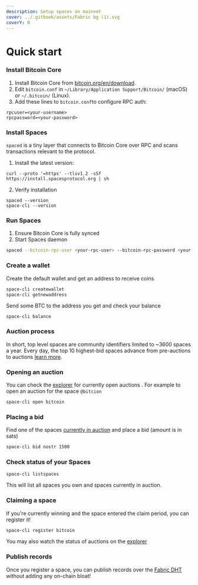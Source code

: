 ```yaml
---
description: Setup spaces on mainnet
cover: ../.gitbook/assets/Fabric bg (1).svg
coverY: 0
---
```


# Quick start

### Install Bitcoin Core

1. Install Bitcoin Core from [bitcoin.org/en/download](https://bitcoin.org/en/download).
2. Edit `bitcoin.conf` in `~/Library/Application Support/Bitcoin/` (macOS) or `~/.bitcoin/` (Linux).
3. Add these lines to `bitcoin.conf`to configure RPC auth:

```
rpcuser=<your-username>
rpcpassword=<your-password>
```

### Install Spaces

`spaced` is a tiny layer that connects to Bitcoin Core over RPC and scans transactions relevant to the protocol.&#x20;

1. Install the latest version:

```shell
curl --proto '=https' --tlsv1.2 -sSf https://install.spacesprotocol.org | sh
```

2. Verify installation

```
spaced --version
space-cli --version
```

### Run Spaces

1. Ensure Bitcoin Core is fully synced
2. Start Spaces daemon

```sh
spaced --bitcoin-rpc-user <your-rpc-user> --bitcoin-rpc-password <your-rpc-password>
```

### Create a wallet

Create the default wallet and get an address to receive coins

```sh
space-cli createwallet
space-cli getnewaddress
```

Send some BTC to the address you get and check your balance

```
space-cli balance
```

### Auction process <a href="#opening-an-auction" id="opening-an-auction"></a>

In short, top level spaces are community identifiers limited to \~3600 spaces a year. Every day, the top 10 highest-bid spaces advance from pre-auctions to auctions [learn more](auctions.md).

### Opening an auction <a href="#opening-an-auction" id="opening-an-auction"></a>

You can check the [explorer](https://explorer.spacesprotocol.org) for currently open auctions . For example to open an auction for the space `@bitcion`

```bash
space-cli open bitcoin
```

### Placing a bid <a href="#placing-a-bid" id="placing-a-bid"></a>

Find one of the spaces [currently in auction](https://explorer.spacesprotocol.org/) and place a bid (amount is in sats)

```bash
space-cli bid nostr 1500
```

### Check status of your Spaces <a href="#placing-a-bid" id="placing-a-bid"></a>

```
space-cli listspaces
```

This will list all spaces you own and spaces currently in auction.

### Claiming a space <a href="#placing-a-bid" id="placing-a-bid"></a>

If you're currently winning and the space entered the claim period, you can register it!

```sh
space-cli register bitcoin
```

You may also watch the status of auctions on the [explorer](https://explorer.spacesprotocol.org)

### Publish records <a href="#placing-a-bid" id="placing-a-bid"></a>

Once you register a space, you can publish records over the [Fabric DHT](fabric-dht.md) without adding any on-chain bloat!
